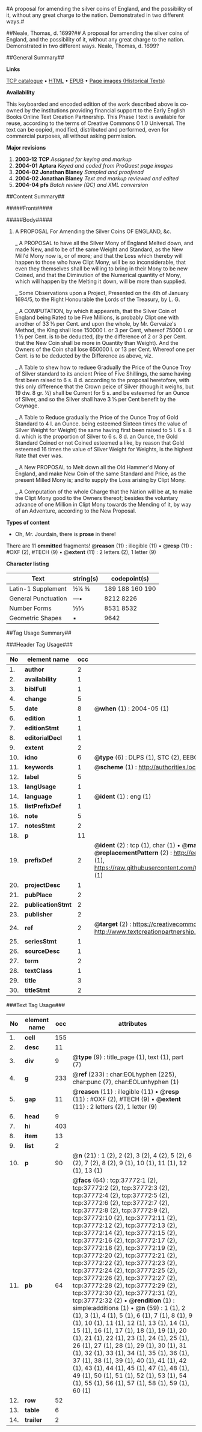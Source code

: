 #A proposal for amending the silver coins of England, and the possibility of it, without any great charge to the nation. Demonstrated in two different ways.#

##Neale, Thomas, d. 1699?##
A proposal for amending the silver coins of England, and the possibility of it, without any great charge to the nation. Demonstrated in two different ways.
Neale, Thomas, d. 1699?

##General Summary##

**Links**

[TCP catalogue](http://www.ota.ox.ac.uk/tcp/)  • 
[HTML](http://tei.it.ox.ac.uk/tcp/Texts-HTML/free/A52/A52733.html)  • 
[EPUB](http://tei.it.ox.ac.uk/tcp/Texts-EPUB/free/A52/A52733.epub) • 
[Page images (Historical Texts)](https://data.historicaltexts.jisc.ac.uk/view?pubId=eebo-99833296e&pageId=eebo-99833296e-37772-1)

**Availability**

This keyboarded and encoded edition of the
	       work described above is co-owned by the institutions
	       providing financial support to the Early English Books
	       Online Text Creation Partnership. This Phase I text is
	       available for reuse, according to the terms of Creative
	       Commons 0 1.0 Universal. The text can be copied,
	       modified, distributed and performed, even for
	       commercial purposes, all without asking permission.

**Major revisions**

1. __2003-12__ __TCP__ *Assigned for keying and markup*
1. __2004-01__ __Aptara__ *Keyed and coded from ProQuest page images*
1. __2004-02__ __Jonathan Blaney__ *Sampled and proofread*
1. __2004-02__ __Jonathan Blaney__ *Text and markup reviewed and edited*
1. __2004-04__ __pfs__ *Batch review (QC) and XML conversion*

##Content Summary##

#####Front#####

#####Body#####

1. A
PROPOSAL
For Amending the
Silver Coins
OF
ENGLAND, &c.

    _ A PROPOSAL to have all
the Silver Mony of England Melted
down, and made New, and to be of the
same Weight and Standard, as the
New Mill'd Mony now is, or of more;
and that the Loss which thereby will
happen to those who have Clipt Mony,
will be so inconsiderable, that even they
themselves shall be willing to bring in
their Mony to be new Coined, and that
the Diminution of the Numerical quantity
of Mony, which will happen by the
Melting it down, will be more than
supplied.

    _ Some Observations upon a Project,
Presented on the 4th of January
1694/5, to the Right Honourable
the Lords of the Treasury, by L. G.

    _ A COMPUTATION, by which it appeareth, that the
Silver Coin of England being Rated to be Five Millions,
is probably Clipt one with another of 33 ⅓ per Cent. and upon
the whole, by Mr. Gervaize's Method, the King shall
lose 150000 l. or 3 per Cent, whereof 75000 l. or 1 ½ per
Cent. is to be deducted, (by the difference of 2 or 3 per
Cent. that the New Coin shall be more in Quantity than
Weight). And the Owners of the Coin shall lose 650000 l.
or 13 per Cent. Whereof one per Cent. is to be deducted
by the Difference as above, viz.

    _ A Table to shew how to reduee Gradually the Price of the Ounce
Troy of Silver standard to its ancient Price of Five Shillings,
the same having first been raised to 6 s. 8 d. according to the
proposal heretofore, with this only difference that the Crown
peice of Silver (though it weighs, but 19 dw. 8 gr. ½) shall be
Current for 5 s. and be esteemed for an Ounce of Silver, and so
the Silver shall have 3 ⅓ per Cent benefit by the Coynage.

    _ A Table to Reduce gradually the Price of the Ounce Troy of
Gold Standard to 4 l. an Ounce. being esteemed Sixteen
times the value of Silver Weight for Weight) the same having
first been raised to 5 l. 6 s. 8 d. which is the proportion of
Silver to 6 s. 8 d. an Ounce, the Gold Standard Coined or
not Coined esteemed a like, by reason that Gold esteemed
16 times the value of Silver Weight for Weights, is the highest
Rate that ever was.

    _ A New PROPOSAL to Melt
down all the Old Hammer'd Mony
of England, and make New
Coin of the same Standard and
Price, as the present Milled
Mony is; and to supply the
Loss arising by Clipt Mony.

    _ A Computation of the whole Charge that the Nation
will be at, to make the Clipt Mony good to the
Owners thereof; besides the voluntary advance
of one Million in Clipt Mony towards the Mending
of it, by way of an Adventure, according to the
New Proposal.

**Types of content**

  * Oh, Mr. Jourdain, there is **prose** in there!

There are 11 **ommitted** fragments! 
 @__reason__ (11) : illegible (11)  •  @__resp__ (11) : #OXF (2), #TECH (9)  •  @__extent__ (11) : 2 letters (2), 1 letter (9)

**Character listing**


|Text|string(s)|codepoint(s)|
|---|---|---|
|Latin-1 Supplement|½¼ ¾|189 188 160 190|
|General Punctuation|—•|8212 8226|
|Number Forms|⅓⅔|8531 8532|
|Geometric Shapes|▪|9642|

##Tag Usage Summary##

###Header Tag Usage###

|No|element name|occ|attributes|
|---|---|---|---|
|1.|__author__|2||
|2.|__availability__|1||
|3.|__biblFull__|1||
|4.|__change__|5||
|5.|__date__|8| @__when__ (1) : 2004-05 (1)|
|6.|__edition__|1||
|7.|__editionStmt__|1||
|8.|__editorialDecl__|1||
|9.|__extent__|2||
|10.|__idno__|6| @__type__ (6) : DLPS (1), STC (2), EEBO-CITATION (1), PROQUEST (1), VID (1)|
|11.|__keywords__|1| @__scheme__ (1) : http://authorities.loc.gov/ (1)|
|12.|__label__|5||
|13.|__langUsage__|1||
|14.|__language__|1| @__ident__ (1) : eng (1)|
|15.|__listPrefixDef__|1||
|16.|__note__|5||
|17.|__notesStmt__|2||
|18.|__p__|11||
|19.|__prefixDef__|2| @__ident__ (2) : tcp (1), char (1)  •  @__matchPattern__ (2) : ([0-9\-]+):([0-9IVX]+) (1), (.+) (1)  •  @__replacementPattern__ (2) : http://eebo.chadwyck.com/downloadtiff?vid=$1&page=$2 (1), https://raw.githubusercontent.com/textcreationpartnership/Texts/master/tcpchars.xml#$1 (1)|
|20.|__projectDesc__|1||
|21.|__pubPlace__|2||
|22.|__publicationStmt__|2||
|23.|__publisher__|2||
|24.|__ref__|2| @__target__ (2) : https://creativecommons.org/publicdomain/zero/1.0/ (1), http://www.textcreationpartnership.org/docs/. (1)|
|25.|__seriesStmt__|1||
|26.|__sourceDesc__|1||
|27.|__term__|2||
|28.|__textClass__|1||
|29.|__title__|3||
|30.|__titleStmt__|2||


###Text Tag Usage###

|No|element name|occ|attributes|
|---|---|---|---|
|1.|__cell__|155||
|2.|__desc__|11||
|3.|__div__|9| @__type__ (9) : title_page (1), text (1), part (7)|
|4.|__g__|233| @__ref__ (233) : char:EOLhyphen (225), char:punc (7), char:EOLunhyphen (1)|
|5.|__gap__|11| @__reason__ (11) : illegible (11)  •  @__resp__ (11) : #OXF (2), #TECH (9)  •  @__extent__ (11) : 2 letters (2), 1 letter (9)|
|6.|__head__|9||
|7.|__hi__|403||
|8.|__item__|13||
|9.|__list__|2||
|10.|__p__|90| @__n__ (21) : 1 (2), 2 (2), 3 (2), 4 (2), 5 (2), 6 (2), 7 (2), 8 (2), 9 (1), 10 (1), 11 (1), 12 (1), 13 (1)|
|11.|__pb__|64| @__facs__ (64) : tcp:37772:1 (2), tcp:37772:2 (2), tcp:37772:3 (2), tcp:37772:4 (2), tcp:37772:5 (2), tcp:37772:6 (2), tcp:37772:7 (2), tcp:37772:8 (2), tcp:37772:9 (2), tcp:37772:10 (2), tcp:37772:11 (2), tcp:37772:12 (2), tcp:37772:13 (2), tcp:37772:14 (2), tcp:37772:15 (2), tcp:37772:16 (2), tcp:37772:17 (2), tcp:37772:18 (2), tcp:37772:19 (2), tcp:37772:20 (2), tcp:37772:21 (2), tcp:37772:22 (2), tcp:37772:23 (2), tcp:37772:24 (2), tcp:37772:25 (2), tcp:37772:26 (2), tcp:37772:27 (2), tcp:37772:28 (2), tcp:37772:29 (2), tcp:37772:30 (2), tcp:37772:31 (2), tcp:37772:32 (2)  •  @__rendition__ (1) : simple:additions (1)  •  @__n__ (59) : 1 (1), 2 (1), 3 (1), 4 (1), 5 (1), 6 (1), 7 (1), 8 (1), 9 (1), 10 (1), 11 (1), 12 (1), 13 (1), 14 (1), 15 (1), 16 (1), 17 (1), 18 (1), 19 (1), 20 (1), 21 (1), 22 (1), 23 (1), 24 (1), 25 (1), 26 (1), 27 (1), 28 (1), 29 (1), 30 (1), 31 (1), 32 (1), 33 (1), 34 (1), 35 (1), 36 (1), 37 (1), 38 (1), 39 (1), 40 (1), 41 (1), 42 (1), 43 (1), 44 (1), 45 (1), 47 (1), 48 (1), 49 (1), 50 (1), 51 (1), 52 (1), 53 (1), 54 (1), 55 (1), 56 (1), 57 (1), 58 (1), 59 (1), 60 (1)|
|12.|__row__|52||
|13.|__table__|6||
|14.|__trailer__|2||

